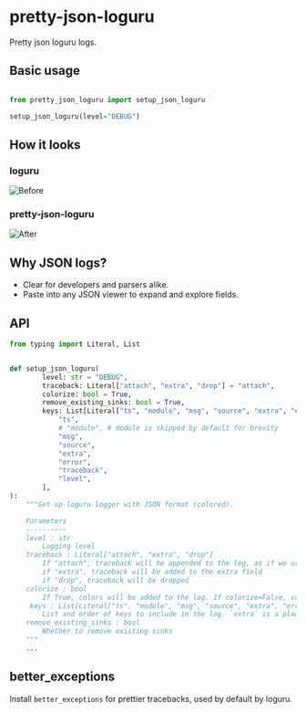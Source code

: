 # pretty-json-loguru

Pretty json loguru logs. 

## Basic usage 

```python

from pretty_json_loguru import setup_json_loguru

setup_json_loguru(level="DEBUG")

```


## How it looks 

### loguru

![Before](docs/logger_default.png "Before")

### pretty-json-loguru

![After](docs/logger_pretty_json_loguru.png "After")

## Why JSON logs? 

- Clear for developers and parsers alike.
- Paste into any JSON viewer to expand and explore fields.

## API

```python
from typing import Literal, List


def setup_json_loguru(
        level: str = "DEBUG",
        traceback: Literal["attach", "extra", "drop"] = "attach",
        colorize: bool = True,
        remove_existing_sinks: bool = True,
        keys: List[Literal["ts", "module", "msg", "source", "extra", "error", "traceback", "level"]] = [
            "ts",
            # "module", # module is skipped by default for brevity
            "msg",
            "source",
            "extra",
            "error",
            "traceback",
            "level",
        ],
):
    """Set up loguru logger with JSON format (colored).

    Parameters
    ----------
    level : str
        Logging level
    traceback : Literal["attach", "extra", "drop"]
        If "attach", traceback will be appended to the log, as if we use the vanilla formatter.
        if "extra", traceback will be added to the extra field
        if "drop", traceback will be dropped
    colorize : bool
        If True, colors will be added to the log. If colorize=False, vanilla traceback will be used (`traceback.format_exc()`)
     keys : List[Literal["ts", "module", "msg", "source", "extra", "error", "traceback", "level"]]
        List and order of keys to include in the log. `extra` is a placeholder for extra fields
    remove_existing_sinks : bool
        Whether to remove existing sinks
    """
	...
```


## better_exceptions

Install `better_exceptions` for prettier tracebacks, used by default by loguru.